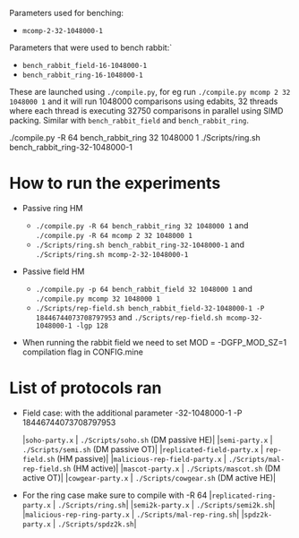 Parameters used for benching:

* `mcomp-2-32-1048000-1`

Parameters that were used to bench rabbit:`
* `bench_rabbit_field-16-1048000-1`
* `bench_rabbit_ring-16-1048000-1`

These are launched using `./compile.py`, for eg run `./compile.py mcomp 2 32 1048000 1` and it will run
1048000 comparisons using edabits, 32 threads where each thread is executing 32750 comparisons in parallel using SIMD packing.
Similar with `bench_rabbit_field` and `bench_rabbit_ring`.


./compile.py -R 64 bench_rabbit_ring 32 1048000 1
./Scripts/ring.sh bench_rabbit_ring-32-1048000-1



# How to run the experiments

* Passive ring HM
  * `./compile.py -R 64 bench_rabbit_ring 32 1048000 1` and `./compile.py -R 64 mcomp 2 32 1048000 1`
  * `./Scripts/ring.sh bench_rabbit_ring-32-1048000-1` and `./Scripts/ring.sh mcomp-2-32-1048000-1`
* Passive field HM
  * `./compile.py -p 64 bench_rabbit_field 32 1048000 1` and `./compile.py mcomp 32 1048000 1`
  * `./Scripts/rep-field.sh bench_rabbit_field-32-1048000-1 -P 18446744073708797953` and `./Scripts/rep-field.sh mcomp-32-1048000-1 -lgp 128`

* When running the rabbit field we need to set MOD = -DGFP_MOD_SZ=1 compilation flag in CONFIG.mine

# List of protocols ran

* Field case: with the additional parameter -32-1048000-1 -P 18446744073708797953

  |`soho-party.x` | `./Scripts/soho.sh` (DM passive HE)|
  |`semi-party.x` | `./Scripts/semi.sh` (DM passive OT)|
  |`replicated-field-party.x` | `rep-field.sh` (HM passive)|
  |`malicious-rep-field-party.x` | `./Scripts/mal-rep-field.sh` (HM active)|
  |`mascot-party.x` | `./Scripts/mascot.sh` (DM active OT)|
  |`cowgear-party.x` | `./Scripts/cowgear.sh` (DM active HE)|

* For the ring case make sure to compile with -R 64
  |`replicated-ring-party.x` | `./Scripts/ring.sh`|
  |`semi2k-party.x` | `./Scripts/semi2k.sh`|
  |`malicious-rep-ring-party.x` | `./Scripts/mal-rep-ring.sh`|
  |`spdz2k-party.x` | `./Scripts/spdz2k.sh`|
